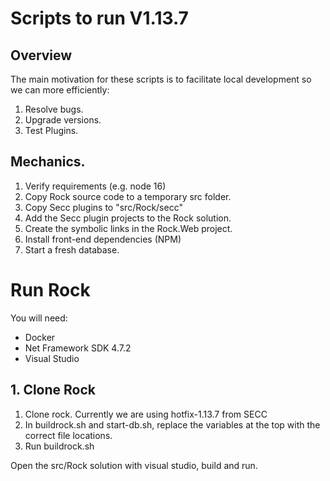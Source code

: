﻿# Scripts to run V1.13.7
## Overview
The main motivation for these scripts is to facilitate local development so we can more efficiently:
1. Resolve bugs.
2. Upgrade versions.
3. Test Plugins.

## Mechanics.
1. Verify requirements (e.g. node 16)
2. Copy Rock source code to a temporary src folder.
3. Copy Secc plugins to "src/Rock/secc"
4. Add the Secc plugin projects to the Rock solution.
5. Create the symbolic links in the Rock.Web project.
6. Install front-end dependencies (NPM)
7. Start a fresh database.

# Run Rock
You will need:
- Docker
- Net Framework SDK 4.7.2
- Visual Studio

## 1. Clone Rock
1. Clone rock. Currently we are using hotfix-1.13.7 from SECC
2. In buildrock.sh and start-db.sh, replace the variables at the top with the correct file locations.
3. Run buildrock.sh

Open the src/Rock solution with visual studio, build and run.